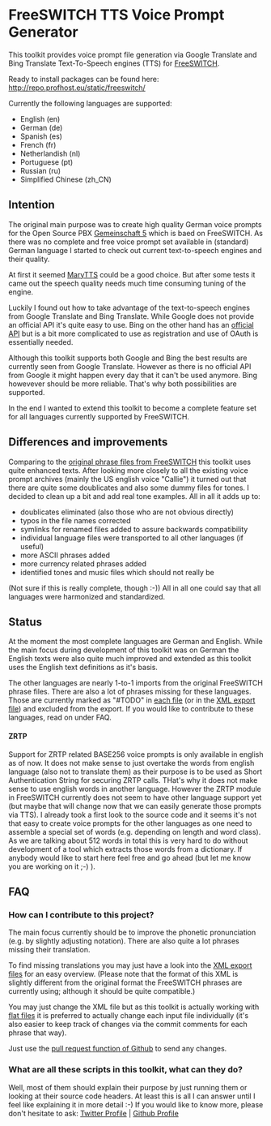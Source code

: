 # FreeSWITCH TTS Voice Prompt Generator

This toolkit provides voice prompt file generation via Google Translate and Bing Translate Text-To-Speech engines (TTS) for [FreeSWITCH](http://www.freeswitch.org).

Ready to install packages can be found here:
http://repo.profhost.eu/static/freeswitch/

Currently the following languages are supported:

* English (en)
* German (de)
* Spanish (es)
* French (fr)
* Netherlandish (nl)
* Portuguese (pt)
* Russian (ru)
* Simplified Chinese (zh_CN)


## Intention
The original main purpose was to create high quality German voice prompts for the Open Source PBX [Gemeinschaft 5](http://amooma.de/gemeinschaft/gs5) which is baed on FreeSWITCH.
As there was no complete and free voice prompt set available in (standard) German language I started to check out current text-to-speech engines and their quality.

At first it seemed [MaryTTS](https://github.com/marytts/marytts) could be a good choice. But after some tests it came out the speech quality needs much time consuming tuning of the engine.

Luckily I found out how to take advantage of the text-to-speech engines from Google Translate and Bing Translate.
While Google does not provide an official API it's quite easy to use. Bing on the other hand has an [official API](http://msdn.microsoft.com/en-us/library/hh454950.aspx) but is a bit more complicated to use as registration and use of OAuth is essentially needed.

Although this toolkit supports both Google and Bing the best results are currently seen from Google Translate.
However as there is no official API from Google it might happen every day that it can't be used anymore. Bing howevever should be more reliable. That's why both possibilities are supported.

In the end I wanted to extend this toolkit to become a complete feature set for all languages currently supported by FreeSWITCH.


## Differences and improvements
Comparing to the [original phrase files from FreeSWITCH](http://fisheye.freeswitch.org/browse/freeswitch.git/docs/phrase) this toolkit uses quite enhanced texts.
After looking more closely to all the existing voice prompt archives (mainly the US english voice "Callie") it turned out that there are quite some doublicates and also some dummy files for tones.
I decided to clean up a bit and add real tone examples.
All in all it adds up to:

* doublicates eliminated (also those who are not obvious directly)
* typos in the file names corrected
* symlinks for renamed files added to assure backwards compatibility
* individual language files were transported to all other languages (if useful)
* more ASCII phrases added
* more currency related phrases added
* identified tones and music files which should not really be 

(Not sure if this is really complete, though :-))
All in all one could say that all languages were harmonized and standardized.


## Status
At the moment the most complete languages are German and English.
While the main focus during development of this toolkit was on German the English texts were also quite much improved and extended as this toolkit uses the English text definitions as it's basis.

The other languages are nearly 1-to-1 imports from the original FreeSWITCH phrase files. There are also a lot of phrases missing for these languages.
Those are currently marked as "#TODO" in [each file](https://github.com/jpawlowski/freeswitch-sounds-tts/tree/master/input) (or in the [XML export file](https://github.com/jpawlowski/freeswitch-sounds-tts/tree/master/xml)) and excluded from the export. If you would like to contribute to these languages, read on under FAQ.

#### ZRTP
Support for ZRTP related BASE256 voice prompts is only available in english as of now.
It does not make sense to just overtake the words from english language (also not to translate them) as their purpose is to be used as Short Authentication String for securing ZRTP calls. THat's why it does not make sense to use english words in another language.
However the ZRTP module in FreeSWITCH currently does not seem to have other language support yet (but maybe that will change now that we can easily generate those prompts via TTS).
I already took a first look to the source code and it seems it's not that easy to create voice prompts for the other languages as one need to assemble a special set of words (e.g. depending on length and word class). As we are talking about 512 words in total this is very hard to do without development of a tool which extracts those words from a dictionary.
If anybody would like to start here feel free and go ahead (but let me know you are working on it ;-) ).


## FAQ
### How can I contribute to this project?
The main focus currently should be to improve the phonetic pronunciation (e.g. by slightly adjusting notation).
There are also quite a lot phrases missing their translation.

To find missing translations you may just have a look into the [XML export files](https://github.com/jpawlowski/freeswitch-sounds-tts/tree/master/xml) for an easy overview.
(Please note that the format of this XML is slightly different from the original format the FreeSWITCH phrases are currently using; although it should be quite compatible.)

You may just change the XML file but as this toolkit is actually working with [flat files](https://github.com/jpawlowski/freeswitch-sounds-tts/tree/master/input) it is preferred to actually change each input file individually (it's also easier to keep track of changes via the commit comments for each phrase that way).

Just use the [pull request function of Github](https://help.github.com/articles/using-pull-requests) to send any changes.


### What are all these scripts in this toolkit, what can they do?
Well, most of them should explain their purpose by just running them or looking at their source code headers.
At least this is all I can answer until I feel like explaining it in more detail :-)
If you would like to know more, please don't hesitate to ask: [Twitter Profile](https://twitter.com/Loredo) | [Github Profile](https://github.com/jpawlowski)
